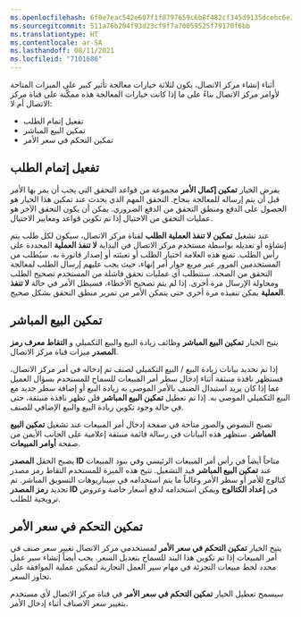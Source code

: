 ```yaml
---
ms.openlocfilehash: 6f0e7eac542e607f1f0797659c6b8f482cf345d9135dcebc6e3d9dac56bafe59
ms.sourcegitcommit: 511a76b204f93d23cf9f7a70059525f79170f6bb
ms.translationtype: HT
ms.contentlocale: ar-SA
ms.lasthandoff: 08/11/2021
ms.locfileid: "7101686"
---
```

أثناء إنشاء مركز الاتصال، يكون لثلاثة خيارات معالجة تأثير كبير على الميزات المتاحة لأوامر مركز الاتصال بناءً على ما إذا كانت خيارات المعالجة هذه ممكّنة على قناة مركز الاتصال أم لا:

- تفعيل إتمام الطلب
- تمكين البيع المباشر
- تمكين التحكم في سعر الأمر

## <a name="enable-order-completion"></a>تفعيل إتمام الطلب 
يفرض الخيار **تمكين إكمال الأمر** مجموعة من قواعد التحقق التي يجب أن يمر بها الأمر قبل أن يتم إرساله للمعالجة بنجاح. التحقق المهم الذي يحدث عند تمكين هذا الخيار هو الحصول على الدفع ومنطق التحقق من الدفع الضروري. يمكن أن يكون التحقق الآخر هو عمليات التحقق من الاحتيال إذا تم تكوين قواعد ومعايير الاحتيال. 

عند تشغيل **تمكين لا تنفذ العملية الطلب** لقناة مركز الاتصال، سيكون لكل طلب يتم إنشاؤه أو تعديله بواسطة مستخدم مركز الاتصال في البداية **لا تنفذ العملية** المحددة على رأس الطلب. تمنع هذه العلامة اختيار الطلب أو تعبئته أو إصدار فاتورة به. سيُطلب من المستخدمين المرور عبر مربع حوار أمر إنهاء، حيث يجب عليهم إرسال الطلب لمعالجة التحقق من الصحة. ستتطلب أي عمليات تحقق فاشلة من المستخدم تصحيح الطلب ومحاولة الإرسال مرة أخرى. إذا لم يتم تصحيح الأخطاء، فسيظل الأمر في حالة **لا تنفذ العملية** يمكن تنفيذه مرة أخرى حتى يتمكن الأمر من تمرير منطق التحقق بشكل صحيح.

## <a name="enable-direct-selling"></a>تمكين البيع المباشر 
يتيح الخيار **تمكين البيع المباشر** وظائف زيادة البيع والبيع التكميلي و **التقاط معرف رمز المصدر** ميزات قناة مركز الاتصال. 

إذا تم تحديد بيانات زيادة البيع / البيع التكميلي لصنف تم إدخاله في أمر مركز الاتصال، فستظهر نافذة منبثقة أثناء إدخال سطر أمر المبيعات للسماح للمستخدم بسؤال العميل عما إذا كان يريد استبدال الصنف بالأمر الموصى به زيادة البيع أو إضافة سطر جديد مع البيع التكميلي الموصى به. إذا تم تعطيل **تمكين البيع المباشر** فلن تظهر نافذة منبثقة، حتى في حالة وجود تكوين زيادة البيع والبيع الإضافي للصنف. 

تصبح النصوص والصور متاحة في صفحة إدخال أمر المبيعات عند تشغيل **تمكين البيع المباشر**. ستظهر هذه البيانات في رسالة قائمة منبثقة إعلامية على الجانب الأيمن من صفحة **أوامر المبيعات**.

يصبح الحقل **المصدر ID** متاحاً أيضاً في رأس أمر المبيعات الرئيسي وفي بنود المبيعات عند **تمكين البيع المباشر** قيد التشغيل. تتيح هذه الميزة للمستخدم التقاط رمز مصدر كتالوج للأمر أو سطر الأمر وغالباً ما يتم استخدامه في سيناريوهات التسويق المباشر. تم تحديد **رمز المصدر ID** في **إعداد الكتالوج** ويمكن استخدامه لدفع أسعار خاصة وعروض ترويجية للطلب. 

## <a name="enable-order-price-control"></a>تمكين التحكم في سعر الأمر 
يتيح الخيار **تمكين التحكم في سعر الأمر** لمستخدمي مركز الاتصال تغيير سعر صنف في أمر المبيعات إذا تم تكوين هذا البند للسماح بتعديل السعر. يجب أيضاً إنشاء سير عمل محدد لخط مبيعات التجزئة في مهام سير العمل التجارية لتمكين عملية الموافقة على تجاوز السعر. 

سيسمح تعطيل الخيار **تمكين التحكم في سعر الأمر** في قناة مركز الاتصال لأي مستخدم بتغيير سعر الاصناف أثناء إدخال الأمر.

